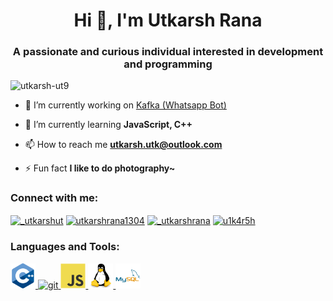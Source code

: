 <h1 align="center">Hi 👋, I'm Utkarsh Rana</h1>
<h3 align="center">A passionate and curious individual interested in development and programming</h3>

<p align="left"> <img src="https://komarev.com/ghpvc/?username=utkarsh-ut9&label=Profile%20views&color=0e75b6&style=flat" alt="utkarsh-ut9" /> </p>

- 🔭 I’m currently working on [Kafka (Whatsapp Bot)](https://github.com/utkarsh-ut9/kafka)

- 🌱 I’m currently learning **JavaScript, C++**

- 📫 How to reach me **utkarsh.utk@outlook.com**

- ⚡ Fun fact **I like to do photography~**

<h3 align="left">Connect with me:</h3>
<p align="left">
<a href="https://twitter.com/_utkarshut" target="blank"><img align="center" src="https://raw.githubusercontent.com/rahuldkjain/github-profile-readme-generator/master/src/images/icons/Social/twitter.svg" alt="_utkarshut" height="30" width="40" /></a>
<a href="https://linkedin.com/in/utkarshrana1304" target="blank"><img align="center" src="https://raw.githubusercontent.com/rahuldkjain/github-profile-readme-generator/master/src/images/icons/Social/linked-in-alt.svg" alt="utkarshrana1304" height="30" width="40" /></a>
<a href="https://instagram.com/_utkarshrana" target="blank"><img align="center" src="https://raw.githubusercontent.com/rahuldkjain/github-profile-readme-generator/master/src/images/icons/Social/instagram.svg" alt="_utkarshrana" height="30" width="40" /></a>
<a href="https://www.codechef.com/users/u1k4r5h" target="blank"><img align="center" src="https://cdn.jsdelivr.net/npm/simple-icons@3.1.0/icons/codechef.svg" alt="u1k4r5h" height="30" width="40" /></a>
</p>

<h3 align="left">Languages and Tools:</h3>
<p align="left"> <a href="https://www.w3schools.com/cpp/" target="_blank" rel="noreferrer"> <img src="https://raw.githubusercontent.com/devicons/devicon/master/icons/cplusplus/cplusplus-original.svg" alt="cplusplus" width="40" height="40"/> </a> <a href="https://git-scm.com/" target="_blank" rel="noreferrer"> <img src="https://www.vectorlogo.zone/logos/git-scm/git-scm-icon.svg" alt="git" width="40" height="40"/> </a> <a href="https://developer.mozilla.org/en-US/docs/Web/JavaScript" target="_blank" rel="noreferrer"> <img src="https://raw.githubusercontent.com/devicons/devicon/master/icons/javascript/javascript-original.svg" alt="javascript" width="40" height="40"/> </a> <a href="https://www.linux.org/" target="_blank" rel="noreferrer"> <img src="https://raw.githubusercontent.com/devicons/devicon/master/icons/linux/linux-original.svg" alt="linux" width="40" height="40"/> </a> <a href="https://www.mysql.com/" target="_blank" rel="noreferrer"> <img src="https://raw.githubusercontent.com/devicons/devicon/master/icons/mysql/mysql-original-wordmark.svg" alt="mysql" width="40" height="40"/> </a> </p>

<!---
utkarsh-ut9/utkarsh-ut9 is a ✨ special ✨ repository because its `README.md` (this file) appears on your GitHub profile.
You can click the Preview link to take a look at your changes.
--->
